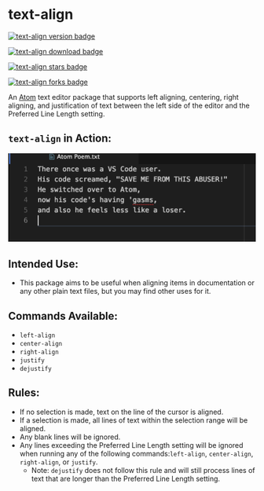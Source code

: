 # text-align

[![text-align version badge](https://badgen.net/apm/version/text-align)](https://atom.io/packages/text-align)

[![text-align download badge](https://badgen.net/apm/dl/text-align)](https://atom.io/packages/text-align)

[![text-align stars badge](https://badgen.net/apm/stars/text-align)](https://atom.io/packages/text-align)

[![text-align forks badge](https://badgen.net/github/forks/josephtlyons/text-align)](https://atom.io/packages/text-align)

An [Atom](https://atom.io) text editor package that supports left aligning,
centering, right aligning, and justification of text between the left side of
the editor and the Preferred Line Length setting.

## `text-align` in Action:

![Action](./misc/text-align.gif)

## Intended Use:

- This package aims to be useful when aligning items in documentation or any
  other plain text files, but you may find other uses for it.

## Commands Available:

- `left-align`    
- `center-align`
- `right-align`
- `justify`
- `dejustify`

## Rules:

- If no selection is made, text on the line of the cursor is aligned.  
- If a selection is made, all lines of text within the selection range will be
  aligned.
- Any blank lines will be ignored.
- Any lines exceeding the Preferred Line Length setting will be ignored when
  running any of the following commands:`left-align`, `center-align`,
  `right-align`, or `justify`.  
    - Note: `dejustify` does not follow this rule and will still process lines
      of text that are longer than the Preferred Line Length setting.
